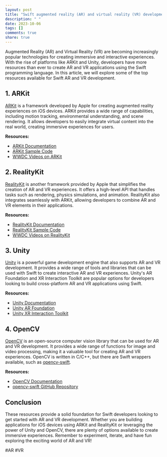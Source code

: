 ```yaml
---
layout: post
title: "Swift augmented reality (AR) and virtual reality (VR) development resources"
description: " "
date: 2023-10-06
tags: []
comments: true
share: true
---
```


Augmented Reality (AR) and Virtual Reality (VR) are becoming increasingly popular technologies for creating immersive and interactive experiences. With the rise of platforms like ARKit and Unity, developers have more resources than ever to create AR and VR applications using the Swift programming language. In this article, we will explore some of the top resources available for Swift AR and VR development.

## 1. ARKit

[ARKit](https://developer.apple.com/augmented-reality/arkit/) is a framework developed by Apple for creating augmented reality experiences on iOS devices. ARKit provides a wide range of capabilities, including motion tracking, environmental understanding, and scene rendering. It allows developers to easily integrate virtual content into the real world, creating immersive experiences for users.

**Resources:**
- [ARKit Documentation](https://developer.apple.com/documentation/arkit)
- [ARKit Sample Code](https://developer.apple.com/documentation/arkit/samples)
- [WWDC Videos on ARKit](https://developer.apple.com/videos/arkit)

## 2. RealityKit

[RealityKit](https://developer.apple.com/documentation/realitykit) is another framework provided by Apple that simplifies the creation of AR and VR experiences. It offers a high-level API that handles tasks such as rendering, physics simulations, and animation. RealityKit also integrates seamlessly with ARKit, allowing developers to combine AR and VR elements in their applications.

**Resources:**
- [RealityKit Documentation](https://developer.apple.com/documentation/realitykit)
- [RealityKit Sample Code](https://developer.apple.com/documentation/realitykit/samples)
- [WWDC Videos on RealityKit](https://developer.apple.com/videos/realitykit)

## 3. Unity

[Unity](https://unity.com/) is a powerful game development engine that also supports AR and VR development. It provides a wide range of tools and libraries that can be used with Swift to create interactive AR and VR experiences. Unity's AR Foundation and XR Interaction Toolkit are popular options for developers looking to build cross-platform AR and VR applications using Swift.

**Resources:**
- [Unity Documentation](https://docs.unity3d.com/Manual/index.html)
- [Unity AR Foundation](https://unity.com/solutions/mobile-ar)
- [Unity XR Interaction Toolkit](https://docs.unity3d.com/Manual/xr_sdk_overview.html)

## 4. OpenCV

[OpenCV](https://opencv.org/) is an open-source computer vision library that can be used for AR and VR development. It provides a wide range of functions for image and video processing, making it a valuable tool for creating AR and VR experiences. OpenCV is written in C/C++, but there are Swift wrappers available, such as [opencv-swift](https://github.com/Dan2552/OpenCV-Swift-Starter).

**Resources:**
- [OpenCV Documentation](https://docs.opencv.org/)
- [opencv-swift GitHub Repository](https://github.com/Dan2552/OpenCV-Swift-Starter)

## Conclusion

These resources provide a solid foundation for Swift developers looking to get started with AR and VR development. Whether you are building applications for iOS devices using ARKit and RealityKit or leveraging the power of Unity and OpenCV, there are plenty of options available to create immersive experiences. Remember to experiment, iterate, and have fun exploring the exciting world of AR and VR! 

\#AR #VR